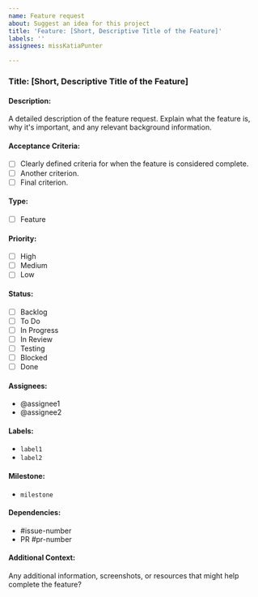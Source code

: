 ```yaml
---
name: Feature request
about: Suggest an idea for this project
title: 'Feature: [Short, Descriptive Title of the Feature]'
labels: ''
assignees: missKatiaPunter

---
```


### Title: [Short, Descriptive Title of the Feature]

#### Description:
A detailed description of the feature request. Explain what the feature is, why it's important, and any relevant background information.

#### Acceptance Criteria:
- [ ] Clearly defined criteria for when the feature is considered complete.
- [ ] Another criterion.
- [ ] Final criterion.

#### Type:
- [ ] Feature

#### Priority:
- [ ] High
- [ ] Medium
- [ ] Low

#### Status:
- [ ] Backlog
- [ ] To Do
- [ ] In Progress
- [ ] In Review
- [ ] Testing
- [ ] Blocked
- [ ] Done

#### Assignees:
- @assignee1
- @assignee2

#### Labels:
- `label1`
- `label2`

#### Milestone:
- `milestone`

#### Dependencies:
- #issue-number
- PR #pr-number

#### Additional Context:
Any additional information, screenshots, or resources that might help complete the feature?
